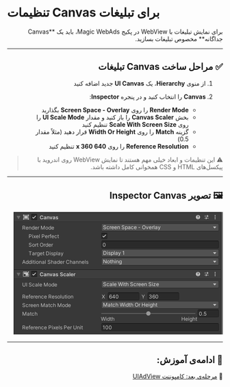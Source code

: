 # تنظیمات Canvas برای تبلیغات

<div dir="rtl">
برای نمایش تبلیغات با WebView در پکیج Magic WebAds، باید یک **Canvas جداگانه** مخصوص تبلیغات بسازید.

---

## ✅ مراحل ساخت Canvas تبلیغات

1. از منوی **Hierarchy**، یک **UI Canvas** جدید اضافه کنید
2. **Canvas** را انتخاب کنید و در پنجره **Inspector**:

   * **Render Mode** را روی **Screen Space - Overlay** بگذارید
   * بخش **Canvas Scaler** را باز کنید و مقدار **UI Scale Mode** را روی **Scale With Screen Size** تنظیم کنید
   * گزینه **Match** را روی **Width Or Height** قرار دهید (مثلاً مقدار 0.5)
   * **Reference Resolution** را روی **640 x 360** تنظیم کنید

> ⚠️ این تنظیمات و ابعاد خیلی مهم هستند تا نمایش WebView روی اندروید با پیکسل‌های HTML و CSS همخوانی کامل داشته باشد.

---

## 🖼 تصویر Inspector Canvas

<p dir="rtl">
<img src="../Images/canvas-setup-inspector.png" alt="Canvas Setup Inspector">
</p>

---

## 🧩 ادامه‌ی آموزش:

📄 [مرحله‌ی بعد: کامپوننت UIAdView](uiadview.md)
</div>